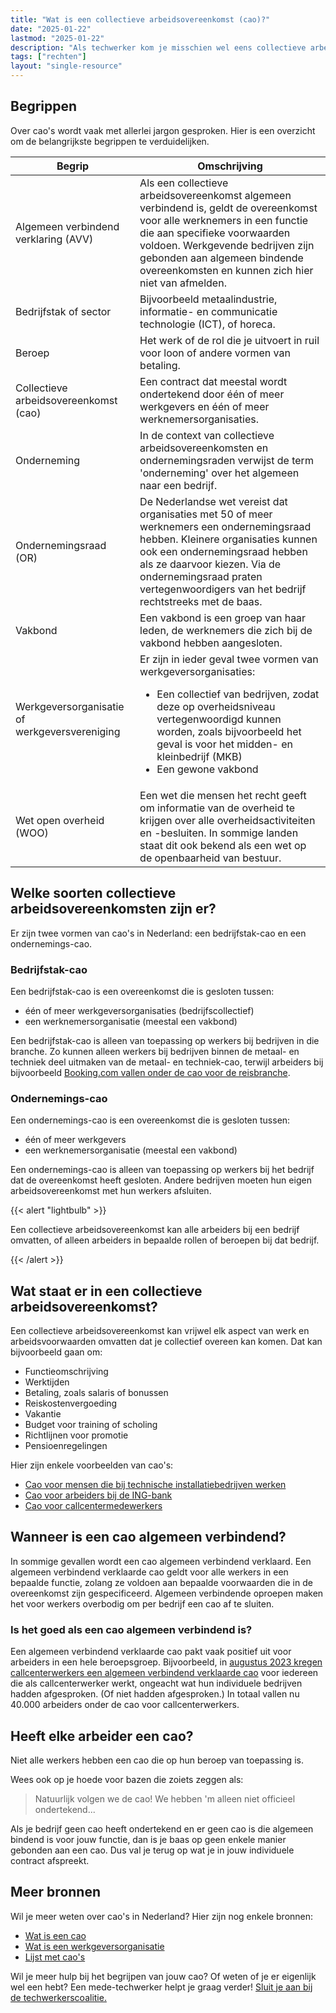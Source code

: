 ```yaml
---
title: "Wat is een collectieve arbeidsovereenkomst (cao)?"
date: "2025-01-22"
lastmod: "2025-01-22"
description: "Als techwerker kom je misschien wel eens collectieve arbeidsovereenkomsten (cao's) tegen. Maar hoe werkt een cao? Wat staat erin? Hier de basis over cao's in Nederland."
tags: ["rechten"]
layout: "single-resource"
---
```


## Begrippen

Over cao's wordt vaak met allerlei jargon gesproken. Hier is een overzicht om de belangrijkste begrippen te verduidelijken.

| Begrip                                        | Omschrijving                                                                                                                                                                                                                                                                        |
| --------------------------------------------- | ----------------------------------------------------------------------------------------------------------------------------------------------------------------------------------------------------------------------------------------------------------------------------------- |
| Algemeen verbindend verklaring (AVV)          | Als een collectieve arbeidsovereenkomst algemeen verbindend is, geldt de overeenkomst voor alle werknemers in een functie die aan specifieke voorwaarden voldoen. Werkgevende bedrijven zijn gebonden aan algemeen bindende overeenkomsten en kunnen zich hier niet van afmelden.   |
| Bedrijfstak of sector                         | Bijvoorbeeld metaalindustrie, informatie- en communicatie technologie (ICT), of horeca.                                                                                                                                                                                             |
| Beroep                                        | Het werk of de rol die je uitvoert in ruil voor loon of andere vormen van betaling.                                                                                                                                                                                                 |
| Collectieve arbeidsovereenkomst (cao)         | Een contract dat meestal wordt ondertekend door één of meer werkgevers en één of meer werknemersorganisaties.                                                                                                                                                                       |
| Onderneming                                   | In de context van collectieve arbeidsovereenkomsten en ondernemingsraden verwijst de term 'onderneming' over het algemeen naar een bedrijf.                                                                                                                                         |
| Ondernemingsraad (OR)                         | De Nederlandse wet vereist dat organisaties met 50 of meer werknemers een ondernemingsraad hebben. Kleinere organisaties kunnen ook een ondernemingsraad hebben als ze daarvoor kiezen. Via de ondernemingsraad praten vertegenwoordigers van het bedrijf rechtstreeks met de baas. |
| Vakbond                                       | Een vakbond is een groep van haar leden, de werknemers die zich bij de vakbond hebben aangesloten.                                                                                                                                                                                  |
| Werkgeversorganisatie of werkgeversvereniging | Er zijn in ieder geval twee vormen van werkgeversorganisaties: <ul><li>Een collectief van bedrijven, zodat deze op overheidsniveau vertegenwoordigd kunnen worden, zoals bijvoorbeeld het geval is voor het midden- en kleinbedrijf (MKB)</li><li>Een gewone vakbond</li> </ul>     |
| Wet open overheid (WOO)                       | Een wet die mensen het recht geeft om informatie van de overheid te krijgen over alle overheidsactiviteiten en -besluiten. In sommige landen staat dit ook bekend als een wet op de openbaarheid van bestuur.                                                                       |

<!-- Vermoeden: Ben heeft gehoord dat sommige OR's onderhandelingen voeren als er een gebrek is aan vakbondsaanwezigheid in sommige bedrijven -->

## Welke soorten collectieve arbeidsovereenkomsten zijn er?

Er zijn twee vormen van cao's in Nederland: een bedrijfstak-cao en een ondernemings-cao.

### Bedrijfstak-cao

Een bedrijfstak-cao is een overeenkomst die is gesloten tussen:

- één of meer werkgeversorganisaties (bedrijfscollectief)
- een werknemersorganisatie (meestal een vakbond)

Een bedrijfstak-cao is alleen van toepassing op werkers bij bedrijven in die branche. Zo kunnen alleen werkers bij bedrijven binnen de metaal- en techniek deel uitmaken van de metaal- en techniek-cao, terwijl arbeiders bij bijvoorbeeld [Booking.com vallen onder de cao voor de reisbranche](https://www.rijksoverheid.nl/documenten/woo-besluiten/2023/01/20/besluit-op-woo-verzoek-over-cao-in-de-reisbranche).

### Ondernemings-cao

Een ondernemings-cao is een overeenkomst die is gesloten tussen:

- één of meer werkgevers
- een werknemersorganisatie (meestal een vakbond)

Een ondernemings-cao is alleen van toepassing op werkers bij het bedrijf dat de overeenkomst heeft gesloten. Andere bedrijven moeten hun eigen arbeidsovereenkomst met hun werkers afsluiten.

{{< alert "lightbulb" >}}

Een collectieve arbeidsovereenkomst kan alle arbeiders bij een bedrijf omvatten, of alleen arbeiders in bepaalde rollen of beroepen bij dat bedrijf.

{{< /alert >}}

<!-- TO DO: bevestigen, dan commentaar verwijderen

❓Vereist bevestiging - Alle cao's van de industrie worden ondertekend door de overheid en zijn als zodanig over het algemeen allemaal openbaar en zichtbaar

❓Vereist bevestiging - Bedrijfs-cao's zijn over het algemeen ook allemaal openbaar? -->

## Wat staat er in een collectieve arbeidsovereenkomst?

Een collectieve arbeidsovereenkomst kan vrijwel elk aspect van werk en arbeidsvoorwaarden omvatten dat je collectief overeen kan komen. Dat kan bijvoorbeeld gaan om:

- Functieomschrijving
- Werktijden
- Betaling, zoals salaris of bonussen
- Reiskostenvergoeding
- Vakantie
- Budget voor training of scholing
- Richtlijnen voor promotie
- Pensioenregelingen

Hier zijn enkele voorbeelden van cao's:

- [Cao voor mensen die bij technische installatiebedrijven werken](https://www.fnv.nl/cao-sector/metaal/metaal-techniek/cao-technisch-installatiebedrijf)
- [Cao voor arbeiders bij de ING-bank](https://www.uitvoeringarbeidsvoorwaardenwetgeving.nl/mozard/!suite92.scherm1007?mObj=40406&mSelod=483664)
- [Cao voor callcentermedewerkers](https://zoek.officielebekendmakingen.nl/stcrt-2023-19994.html)

## Wanneer is een cao algemeen verbindend?

In sommige gevallen wordt een cao algemeen verbindend verklaard. Een algemeen verbindend verklaarde cao geldt voor alle werkers in een bepaalde functie, zolang ze voldoen aan bepaalde voorwaarden die in de overeenkomst zijn gespecificeerd. Algemeen verbindende oproepen maken het voor werkers overbodig om per bedrijf een cao af te sluiten.

### Is het goed als een cao algemeen verbindend is?

Een algemeen verbindend verklaarde cao pakt vaak positief uit voor arbeiders in een hele beroepsgroep. Bijvoorbeeld, in [augustus 2023 kregen callcenterwerkers een algemeen verbindend verklaarde cao](https://www.fnv.nl/nieuwsbericht/sectornieuws/ict/2023/08/duizenden-werknemers-callcenters-maken-loonsprong) voor iedereen die als callcenterwerker werkt, ongeacht wat hun individuele bedrijven hadden afgesproken. (Of niet hadden afgesproken.) In totaal vallen nu 40.000 arbeiders onder de cao voor callcenterwerkers.

<!-- TO DO: bevestigen, dan commentaar verwijderen

❓Vereist bevestiging - Over het algemeen geldt de AVV van een cao alleen voor op de industrie gebaseerde cao's.

❓Vereist bevestiging - Over het algemeen geldt de AVV van een cao alleen voor bepaalde beroepen in het bedrijf. -->

## Heeft elke arbeider een cao?

Niet alle werkers hebben een cao die op hun beroep van toepassing is.

Wees ook op je hoede voor bazen die zoiets zeggen als:

> Natuurlijk volgen we de cao! We hebben 'm alleen niet officieel ondertekend...

Als je bedrijf geen cao heeft ondertekend en er geen cao is die algemeen bindend is voor jouw functie, dan is je baas op geen enkele manier gebonden aan een cao. Dus val je terug op wat je in jouw individuele contract afspreekt.

## Meer bronnen

Wil je meer weten over cao's in Nederland? Hier zijn nog enkele bronnen:

- [Wat is een cao](https://www.rijksoverheid.nl/onderwerpen/arbeidsovereenkomst-en-cao/vraag-en-antwoord/wat-is-een-cao)
- [Wat is een werkgeversorganisatie](https://www.mkbservicedesk.nl/personeel/management/wat-is-een-werkgeversorganisatie)
- [Lijst met cao's](https://www.arboportaal.nl/externe-bronnen/overige-nuttige-links/overzicht-van-alle-caos-en-avvs)

Wil je meer hulp bij het begrijpen van jouw cao? Of weten of je er eigenlijk wel een hebt? Een mede-techwerker helpt je graag verder! [Sluit je aan bij de techwerkerscoalitie.](join)
